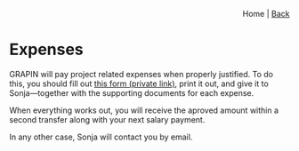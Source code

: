 <p align="right">
Home | <a href="README.md">Back</a>
</p>

# Expenses

GRAPIN will pay project related expenses when properly justified. To do this, you should fill out [this form (private link)](https://storage.grapin.ch/index.php/f/234293), print it out, and give it to Sonja—together with the supporting documents for each expense.

When everything works out, you will receive the aproved amount within a second transfer along with your next salary payment. 

In any other case, Sonja will contact you by email.